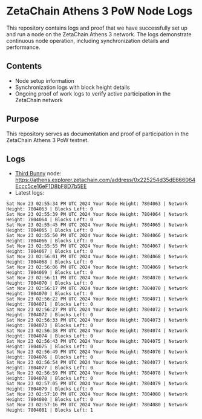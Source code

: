 # ZetaChain Athens 3 PoW Node Logs
This repository contains logs and proof that we have successfully set up and run a node on the ZetaChain Athens 3 network. The logs demonstrate continuous node operation, including synchronization details and performance.

## Contents
- Node setup information
- Synchronization logs with block height details
- Ongoing proof of work logs to verify active participation in the ZetaChain network

## Purpose
This repository serves as documentation and proof of participation in the ZetaChain Athens 3 PoW testnet.

## Logs

- [Third Bunny](https://thirdbunny.xyz/) node: https://athens.explorer.zetachain.com/address/0x225254d35dE666064Eccc5ce16eF1D8bF8D7b5EE
- Latest logs:
```
Sat Nov 23 02:55:34 PM UTC 2024 Your Node Height: 7804063 | Network Height: 7804063 | Blocks Left: 0
Sat Nov 23 02:55:39 PM UTC 2024 Your Node Height: 7804064 | Network Height: 7804064 | Blocks Left: 0
Sat Nov 23 02:55:45 PM UTC 2024 Your Node Height: 7804065 | Network Height: 7804065 | Blocks Left: 0
Sat Nov 23 02:55:50 PM UTC 2024 Your Node Height: 7804066 | Network Height: 7804066 | Blocks Left: 0
Sat Nov 23 02:55:55 PM UTC 2024 Your Node Height: 7804067 | Network Height: 7804067 | Blocks Left: 0
Sat Nov 23 02:56:01 PM UTC 2024 Your Node Height: 7804068 | Network Height: 7804068 | Blocks Left: 0
Sat Nov 23 02:56:06 PM UTC 2024 Your Node Height: 7804069 | Network Height: 7804069 | Blocks Left: 0
Sat Nov 23 02:56:11 PM UTC 2024 Your Node Height: 7804070 | Network Height: 7804070 | Blocks Left: 0
Sat Nov 23 02:56:17 PM UTC 2024 Your Node Height: 7804070 | Network Height: 7804070 | Blocks Left: 0
Sat Nov 23 02:56:22 PM UTC 2024 Your Node Height: 7804071 | Network Height: 7804071 | Blocks Left: 0
Sat Nov 23 02:56:27 PM UTC 2024 Your Node Height: 7804072 | Network Height: 7804072 | Blocks Left: 0
Sat Nov 23 02:56:33 PM UTC 2024 Your Node Height: 7804073 | Network Height: 7804073 | Blocks Left: 0
Sat Nov 23 02:56:38 PM UTC 2024 Your Node Height: 7804074 | Network Height: 7804074 | Blocks Left: 0
Sat Nov 23 02:56:43 PM UTC 2024 Your Node Height: 7804075 | Network Height: 7804075 | Blocks Left: 0
Sat Nov 23 02:56:49 PM UTC 2024 Your Node Height: 7804076 | Network Height: 7804076 | Blocks Left: 0
Sat Nov 23 02:56:54 PM UTC 2024 Your Node Height: 7804077 | Network Height: 7804077 | Blocks Left: 0
Sat Nov 23 02:56:59 PM UTC 2024 Your Node Height: 7804078 | Network Height: 7804078 | Blocks Left: 0
Sat Nov 23 02:57:05 PM UTC 2024 Your Node Height: 7804079 | Network Height: 7804079 | Blocks Left: 0
Sat Nov 23 02:57:10 PM UTC 2024 Your Node Height: 7804080 | Network Height: 7804080 | Blocks Left: 0
Sat Nov 23 02:57:16 PM UTC 2024 Your Node Height: 7804080 | Network Height: 7804081 | Blocks Left: 1
```
